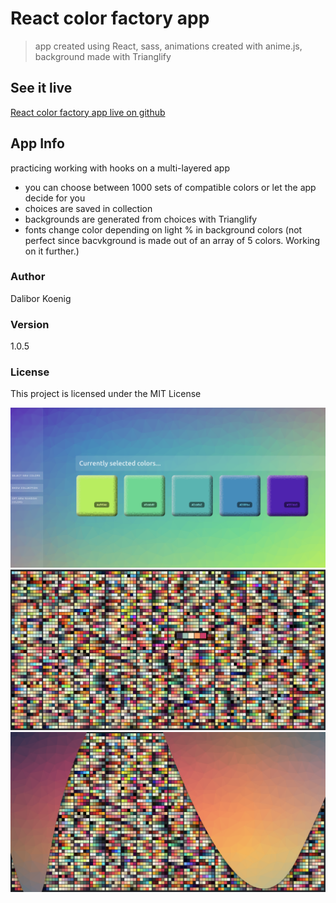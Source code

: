 # React color factory app
> app created using React, sass, animations created with anime.js, background made with Trianglify
## See it live
[React color factory app live on github](https://daliborkoenig.github.io/react-color-factory-app/)
## App Info
practicing working with hooks on a multi-layered app

- you can choose between 1000 sets of compatible colors or let the app decide for you
- choices are saved in collection
- backgrounds are generated from choices with Trianglify
- fonts change color depending on light % in background colors (not perfect since bacvkground is made out of an array of 5 colors. Working on it further.)

### Author
Dalibor Koenig
### Version
1.0.5
### License
This project is licensed under the MIT License

![alt text](screenshot1.png "screenshot1")
![alt text](screenshot2.png "screenshot2")
![alt text](screenshot3.png "screenshot3")



